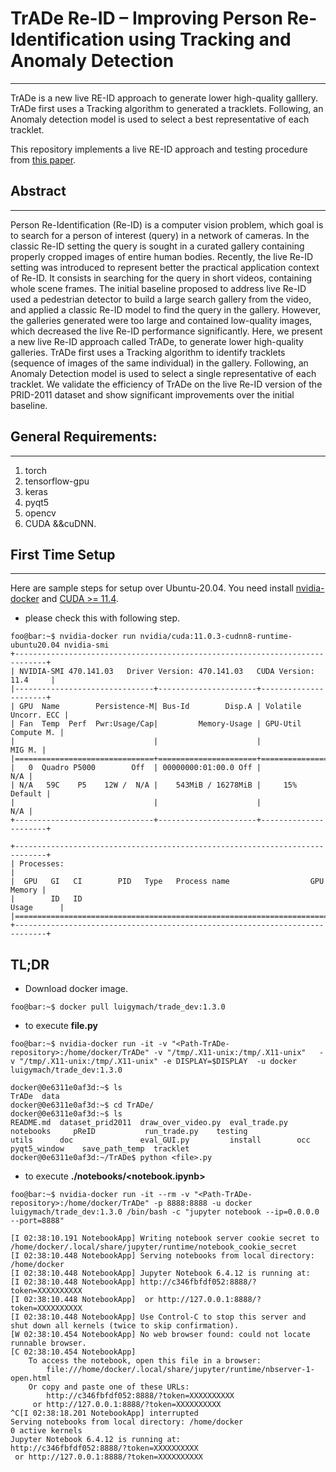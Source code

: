 # **TrADe Re-ID – Improving Person Re-Identification using Tracking and Anomaly Detection**
---


TrADe is a new live RE-ID approach to generate lower high-quality galllery. TrADe first uses a Tracking algorithm to generated a tracklets. Following, an Anomaly detection model is used to select a best representative of each tracklet. 


This repository implements a live RE-ID approach and testing procedure from [this paper](https://arxiv.org/abs/2209.06452).


## Abstract 
---
Person Re-Identification (Re-ID) is a computer vision problem, which goal is to search for a person of interest (query) in a network of cameras. In the classic Re-ID setting the query is sought in a curated gallery containing properly cropped images of entire human bodies. Recently, the live Re-ID setting was introduced to represent better the practical application context of Re-ID. It consists in searching for the query in short videos, containing whole scene frames. The initial baseline proposed to address live Re-ID used a pedestrian detector to build a large search gallery from the video, and applied a classic Re-ID model to find the query in the gallery. However, the galleries generated were too large and contained low-quality images, which decreased the live Re-ID performance significantly. Here, we present a new live Re-ID approach called TrADe, to generate lower high-quality galleries. TrADe first uses a Tracking algorithm to identify tracklets (sequence of images of the same individual) in the gallery. Following, an Anomaly Detection model is used to select a single representative of each tracklet. We validate the efficiency of TrADe on the live Re-ID version of the PRID-2011 dataset and show significant improvements over the initial baseline.



## General Requirements:
---
1. torch 
2. tensorflow-gpu
3. keras
4. pyqt5
5. opencv
6. CUDA &&cuDNN.




## First Time Setup 
---

Here are sample steps for setup over Ubuntu-20.04. You need install [nvidia-docker](https://docs.nvidia.com/datacenter/cloud-native/container-toolkit/install-guide.html#docker) and [CUDA >= 11.4](https://developer.nvidia.com/cuda-downloads).

* please check this with following step.
 
```console
foo@bar:~$ nvidia-docker run nvidia/cuda:11.0.3-cudnn8-runtime-ubuntu20.04 nvidia-smi
+-----------------------------------------------------------------------------+
| NVIDIA-SMI 470.141.03   Driver Version: 470.141.03   CUDA Version: 11.4     |
|-------------------------------+----------------------+----------------------+
| GPU  Name        Persistence-M| Bus-Id        Disp.A | Volatile Uncorr. ECC |
| Fan  Temp  Perf  Pwr:Usage/Cap|         Memory-Usage | GPU-Util  Compute M. |
|                               |                      |               MIG M. |
|===============================+======================+======================|
|   0  Quadro P5000        Off  | 00000000:01:00.0 Off |                  N/A |
| N/A   59C    P5    12W /  N/A |    543MiB / 16278MiB |     15%      Default |
|                               |                      |                  N/A |
+-------------------------------+----------------------+----------------------+
                                                                               
+-----------------------------------------------------------------------------+
| Processes:                                                                  |
|  GPU   GI   CI        PID   Type   Process name                  GPU Memory |
|        ID   ID                                                   Usage      |
|=============================================================================|
+-----------------------------------------------------------------------------+

```


## TL;DR

* Download docker image.
```console
foo@bar:~$ docker pull luigymach/trade_dev:1.3.0 
```

* to execute **file.py**
```console
foo@bar:~$ nvidia-docker run -it -v "<Path-TrADe-repository>:/home/docker/TrADe" -v "/tmp/.X11-unix:/tmp/.X11-unix"   -v "/tmp/.X11-unix:/tmp/.X11-unix" -e DISPLAY=$DISPLAY  -u docker luigymach/trade_dev:1.3.0 
```
```console
docker@0e6311e0af3d:~$ ls
TrADe  data
docker@0e6311e0af3d:~$ cd TrADe/
docker@0e6311e0af3d:~$ ls
README.md  dataset_prid2011  draw_over_video.py  eval_trade.py  notebooks     pReID           run_trade.py    testing   
utils      doc               eval_GUI.py         install        occ           pyqt5_window    save_path_temp  tracklet
docker@0e6311e0af3d:~/TrADe$ python <file>.py
```


* to execute **./notebooks/<notebook.ipynb>**

```console
foo@bar:~$ nvidia-docker run -it --rm -v "<Path-TrADe-repository>:/home/docker/TrADe" -p 8888:8888 -u docker luigymach/trade_dev:1.3.0 /bin/bash -c "jupyter notebook --ip=0.0.0.0 --port=8888"
```
```console
[I 02:38:10.191 NotebookApp] Writing notebook server cookie secret to /home/docker/.local/share/jupyter/runtime/notebook_cookie_secret
[I 02:38:10.448 NotebookApp] Serving notebooks from local directory: /home/docker
[I 02:38:10.448 NotebookApp] Jupyter Notebook 6.4.12 is running at:
[I 02:38:10.448 NotebookApp] http://c346fbfdf052:8888/?token=XXXXXXXXXX
[I 02:38:10.448 NotebookApp]  or http://127.0.0.1:8888/?token=XXXXXXXXXX
[I 02:38:10.448 NotebookApp] Use Control-C to stop this server and shut down all kernels (twice to skip confirmation).
[W 02:38:10.454 NotebookApp] No web browser found: could not locate runnable browser.
[C 02:38:10.454 NotebookApp] 
    To access the notebook, open this file in a browser:
        file:///home/docker/.local/share/jupyter/runtime/nbserver-1-open.html
    Or copy and paste one of these URLs:
        http://c346fbfdf052:8888/?token=XXXXXXXXXX
     or http://127.0.0.1:8888/?token=XXXXXXXXXX
^C[I 02:38:18.201 NotebookApp] interrupted
Serving notebooks from local directory: /home/docker
0 active kernels
Jupyter Notebook 6.4.12 is running at:
http://c346fbfdf052:8888/?token=XXXXXXXXXX
 or http://127.0.0.1:8888/?token=XXXXXXXXXX

```

